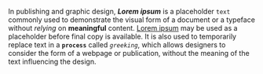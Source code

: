 In publishing and graphic design, ***Lorem ipsum*** is a placeholder `text` commonly used to demonstrate the visual form of a document or a typeface without *relying* on **meaningful** content. [Lorem ipsum](https://en.wikipedia.org/wiki/Lorem_ipsum) may be used as a placeholder before final copy is available. It is also used to temporarily replace text in a **`process`** called *`greeking`*, which allows designers to consider the form of a webpage or publication, without the meaning of the text influencing the design.